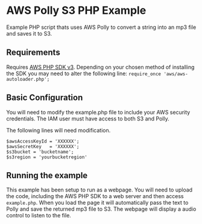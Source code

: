 # AWS Polly S3 PHP Example
Example PHP script thats uses AWS Polly to convert a string into an mp3 file and saves it to S3.

## Requirements
Requires [AWS PHP SDK v3](https://docs.aws.amazon.com/aws-sdk-php/v3/guide/).
Depending on your chosen method of installing the SDK you may need to alter the following line: `require_once 'aws/aws-autoloader.php';`

## Basic Configuration
You will need to modify the example.php file to include your AWS security credentials.  The IAM user must have access to both S3 and Polly.

The following lines will need modification.

```
$awsAccessKeyId = 'XXXXXX';
$awsSecretKey   = 'XXXXXX';
$s3bucket = 'bucketname';
$s3region = 'yourbucketregion'
```
## Running the example
This example has been setup to run as a webpage.  You will need to upload the code, including the AWS PHP SDK to a web server and then access `example.php`.  When you load the page it will automatically pass the text to Polly and save the returned mp3 file to S3.  The webpage will display a audio control to listen to the file.   
